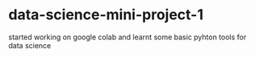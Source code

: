 # data-science-mini-project-1

started working on google colab and learnt some basic pyhton tools for data science
